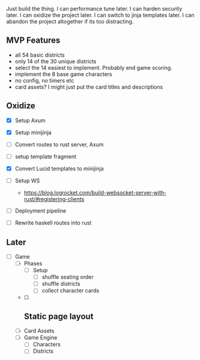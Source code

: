  Just build the thing. 
 I can performance tune later.
 I can harden security later.
 I can oxidize the project later.
 I can switch to jinja templates later.
 I can abandon the project altogether if its too distracting.

 ## MVP Features
 - all 54 basic districts
 - only 14 of the 30 unique districts
 - select the 14 easiest to implement. Probably end game scoring.
 - implement the 8 base game characters
 - no config, no timers etc
 - card assets? I might just put the card titles and descriptions


 ## Oxidize  
- [x] Setup Axum
- [x] Setup minijinja 
- [ ] Convert routes to rust server, Axum
- [ ] setup template fragment
- [x] Convert Lucid templates to minijinja
- [ ] Setup WS
    - https://blog.logrocket.com/build-websocket-server-with-rust/#registering-clients
- [ ] Deployment pipeline
- [ ] Rewrite haskell routes into rust 




## Later
- [ ] Game
    - [ ] Phases
        - [ ] Setup
            - [ ] shuffle seating order
            - [ ] shuffle districts
            - [ ] collect character cards

    - [ ] Static page layout
        - 
    - [ ] Card Assets
    - [ ] Game Engine
        - [ ] Characters
        - [ ] Districts
